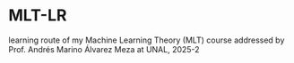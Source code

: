 # MLT-LR

learning route of my Machine Learning Theory (MLT) course addressed by Prof. Andrés Marino Álvarez Meza at UNAL, 2025-2
